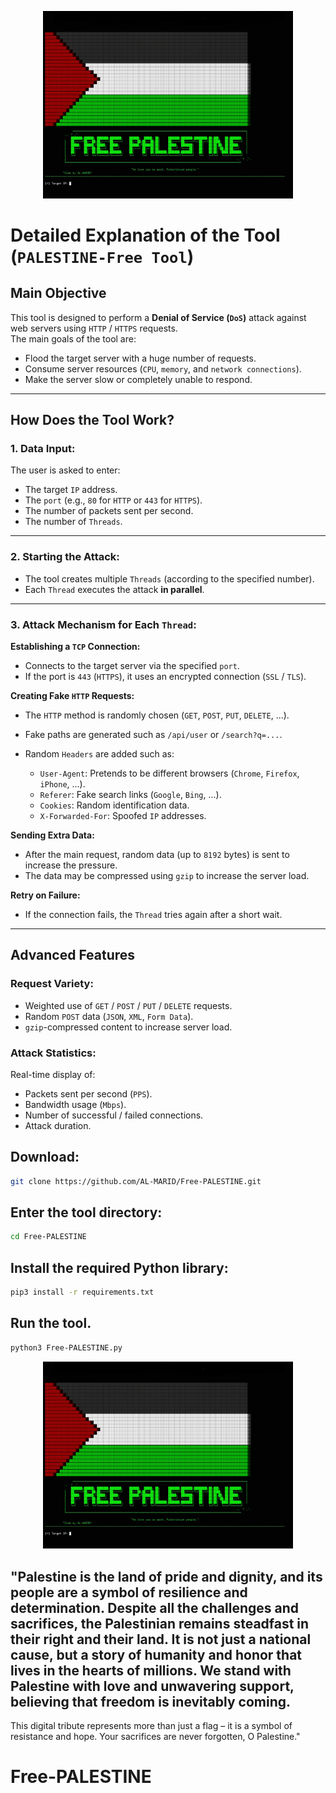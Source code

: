 <p align="center">
  <img src="Free-PALESTINE.jpg" alt="Free-PALESTINE" width="400" />
</p>

# Detailed Explanation of the Tool (`PALESTINE-Free Tool`)

## Main Objective

This tool is designed to perform a **Denial of Service (`DoS`)** attack against web servers using `HTTP` / `HTTPS` requests.  
The main goals of the tool are:

- Flood the target server with a huge number of requests.  
- Consume server resources (`CPU`, `memory`, and `network connections`).  
- Make the server slow or completely unable to respond.

---

## How Does the Tool Work?

### 1. Data Input:

The user is asked to enter:

- The target `IP` address.  
- The `port` (e.g., `80` for `HTTP` or `443` for `HTTPS`).  
- The number of packets sent per second.  
- The number of `Threads`.

---

### 2. Starting the Attack:

- The tool creates multiple `Threads` (according to the specified number).  
- Each `Thread` executes the attack **in parallel**.

---

### 3. Attack Mechanism for Each `Thread`:

**Establishing a `TCP` Connection:**

- Connects to the target server via the specified `port`.  
- If the port is `443` (`HTTPS`), it uses an encrypted connection (`SSL` / `TLS`).

**Creating Fake `HTTP` Requests:**

- The `HTTP` method is randomly chosen (`GET`, `POST`, `PUT`, `DELETE`, ...).  
- Fake paths are generated such as `/api/user` or `/search?q=...`.  
- Random `Headers` are added such as:

  - `User-Agent`: Pretends to be different browsers (`Chrome`, `Firefox`, `iPhone`, ...).  
  - `Referer`: Fake search links (`Google`, `Bing`, ...).  
  - `Cookies`: Random identification data.  
  - `X-Forwarded-For`: Spoofed `IP` addresses.

**Sending Extra Data:**

- After the main request, random data (up to `8192` bytes) is sent to increase the pressure.  
- The data may be compressed using `gzip` to increase the server load.

**Retry on Failure:**

- If the connection fails, the `Thread` tries again after a short wait.

---

## Advanced Features

### Request Variety:

- Weighted use of `GET` / `POST` / `PUT` / `DELETE` requests.  
- Random `POST` data (`JSON`, `XML`, `Form Data`).  
- `gzip`-compressed content to increase server load.

### Attack Statistics:

Real-time display of:

- Packets sent per second (`PPS`).  
- Bandwidth usage (`Mbps`).  
- Number of successful / failed connections.  
- Attack duration.


## Download:
```bash
git clone https://github.com/AL-MARID/Free-PALESTINE.git
```
## Enter the tool directory:
```bash
cd Free-PALESTINE
```
## Install the required Python library:
```bash
pip3 install -r requirements.txt
```
## Run the tool.
```bash
python3 Free-PALESTINE.py
```





<p align="center">
  <img src="Free-PALESTINE.jpg" alt="Free-PALESTINE" width="400" />
</p>


## "Palestine is the land of pride and dignity, and its people are a symbol of resilience and determination. Despite all the challenges and sacrifices, the Palestinian remains steadfast in their right and their land. It is not just a national cause, but a story of humanity and honor that lives in the hearts of millions. We stand with Palestine with love and unwavering support, believing that freedom is inevitably coming.

This digital tribute represents more than just a flag – it is a symbol of resistance and hope. Your sacrifices are never forgotten, O Palestine."
# Free-PALESTINE
